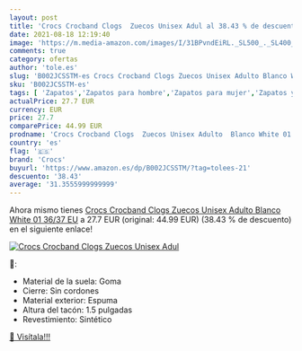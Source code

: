 ```yaml
---
layout: post
title: 'Crocs Crocband Clogs  Zuecos Unisex Adul al 38.43 % de descuento'
date: 2021-08-18 12:19:40
image: 'https://m.media-amazon.com/images/I/31BPvndEiRL._SL500_._SL400_.jpg'
comments: true
category: ofertas
author: 'tole.es'
slug: 'B002JCSSTM-es Crocs Crocband Clogs Zuecos Unisex Adulto Blanco White 01...'
sku: 'B002JCSSTM-es'
tags: [ 'Zapatos','Zapatos para hombre','Zapatos para mujer','Zapatos y complementos','Zuecos de mujer','Zuecos y mules de mujer','Zuecos y mules para hombre','crocs','zuecos', ]
actualPrice: 27.7 EUR
currency: EUR
price: 27.7
comparePrice: 44.99 EUR
prodname: 'Crocs Crocband Clogs  Zuecos Unisex Adulto  Blanco White 01  36/37 EU'
country: 'es'
flag: '🇪🇸'
brand: 'Crocs'
buyurl: 'https://www.amazon.es/dp/B002JCSSTM/?tag=tolees-21'
descuento: '38.43'
average: '31.3555999999999'
---
```


Ahora mismo tienes [Crocs Crocband Clogs  Zuecos Unisex Adulto  Blanco White 01  36/37 EU](https://www.amazon.es/dp/B002JCSSTM/?tag=tolees-21) a 27.7 EUR (original: 44.99 EUR) (38.43 %  de descuento) en el siguiente enlace!

[![Crocs Crocband Clogs  Zuecos Unisex Adul](https://m.media-amazon.com/images/I/31BPvndEiRL._SL500_._SL400_.jpg)](https://www.amazon.es/dp/B002JCSSTM/?tag=tolees-21)

🔎:

- Material de la suela: Goma
- Cierre: Sin cordones
- Material exterior: Espuma
- Altura del tacón: 1.5 pulgadas
- Revestimiento: Sintético

[🛒 Visítala!!!](https://www.amazon.es/dp/B002JCSSTM/?tag=tolees-21)
